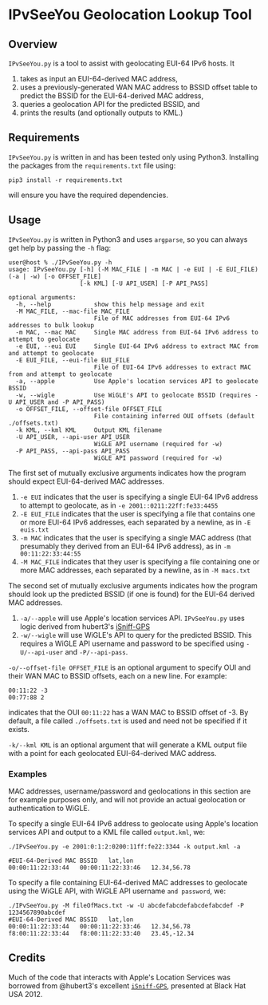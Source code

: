 # IPvSeeYou Geolocation Lookup Tool

## Overview

`IPvSeeYou.py` is a tool to assist with geolocating EUI-64 IPv6 hosts. It 

1. takes as input an EUI-64-derived MAC address, 
1. uses a previously-generated WAN MAC address to BSSID offset table to predict
   the BSSID for the EUI-64-derived MAC address, 
1. queries a geolocation API for the predicted BSSID, and 
1. prints the results (and optionally outputs to KML.)

## Requirements

`IPvSeeYou.py` is written in and has been tested only using Python3. Installing
the packages from the `requirements.txt` file using:

```
pip3 install -r requirements.txt
```

will ensure you have the required dependencies.

## Usage

`IPvSeeYou.py` is written in Python3 and uses `argparse`, so you can always get
help by passing the `-h` flag:

```
user@host % ./IPvSeeYou.py -h
usage: IPvSeeYou.py [-h] (-M MAC_FILE | -m MAC | -e EUI | -E EUI_FILE) (-a | -w) [-o OFFSET_FILE]
                    [-k KML] [-U API_USER] [-P API_PASS]

optional arguments:
  -h, --help            show this help message and exit
  -M MAC_FILE, --mac-file MAC_FILE
                        File of MAC addresses from EUI-64 IPv6 addresses to bulk lookup
  -m MAC, --mac MAC     Single MAC address from EUI-64 IPv6 address to attempt to geolocate
  -e EUI, --eui EUI     Single EUI-64 IPv6 address to extract MAC from and attempt to geolocate
  -E EUI_FILE, --eui-file EUI_FILE
                        File of EUI-64 IPv6 addresses to extract MAC from and attempt to geolocate
  -a, --apple           Use Apple's location services API to geolocate BSSID
  -w, --wigle           Use WiGLE's API to geolocate BSSID (requires -U API_USER and -P API_PASS)
  -o OFFSET_FILE, --offset-file OFFSET_FILE
                        File containing inferred OUI offsets (default ./offsets.txt)
  -k KML, --kml KML     Output KML filename
  -U API_USER, --api-user API_USER
                        WiGLE API username (required for -w)
  -P API_PASS, --api-pass API_PASS
                        WiGLE API password (required for -w)
```

The first set of mutually exclusive arguments indicates how the program should
expect EUI-64-derived MAC addresses.

1. `-e EUI` indicates that the user is specifying a single EUI-64 IPv6 address
   to attempt to geolocate, as in `-e 2001::0211:22ff:fe33:4455`
1. `-E EUI_FILE` indicates that the user is specifying a file that contains one
   or more EUI-64 IPv6 addresses, each separated by a newline, as in 
    `-E euis.txt`
1. `-m MAC` indicates that the user is specifying a single MAC address (that
   presumably they derived from an EUI-64 IPv6 address), as in `-m
00:11:22:33:44:55`
1. `-M MAC_FILE` indicates that they user is specifying a file containing one or
   more MAC addresses, each separated by a newline, as in `-M macs.txt`

The second set of mutually exclusive arguments indicates how the program should
look up the predicted BSSID (if one is found) for the EUI-64 derived MAC
addresses.

1. `-a/--apple` will use Apple's location services API. `IPvSeeYou.py` uses
   logic derived from hubert3's [iSniff-GPS](https://github.com/hubert3/iSniff-GPS)
1. `-w/--wigle` will use WiGLE's API to query for the predicted BSSID. This
   requires a WiGLE API username and password to be specified using
`-U/--api-user` and `-P/--api-pass`.

`-o/--offset-file OFFSET_FILE` is an optional argument to specify OUI and their WAN MAC to
BSSID offsets, each on a new line. For example:

```
00:11:22 -3
00:77:88 2
```

indicates that the OUI `00:11:22` has a WAN MAC to BSSID offset of -3. By
default, a file called `./offsets.txt` is used and need not be specified if it
exists.

`-k/--kml KML` is an optional argument that will generate a KML output file with
a point for each geolocated EUI-64-derived MAC address. 

### Examples

MAC addresses, username/password and geolocations in this section are for
example purposes only, and will not provide an actual geolocation or
authentication to WiGLE.

To specify a single EUI-64 IPv6 address to geolocate using Apple's location
services API and output to a KML file called `output.kml`, we:

```
./IPvSeeYou.py -e 2001:0:1:2:0200:11ff:fe22:3344 -k output.kml -a

#EUI-64-Derived MAC	BSSID	lat,lon
00:00:11:22:33:44	00:00:11:22:33:46	12.34,56.78 
```

To specify a file containing EUI-64-derived MAC addresses to geolocate using the
WiGLE API, with WiGLE API username `` and password ``, we:

```
./IPvSeeYou.py -M fileOfMacs.txt -w -U abcdefabcdefabcdefabcdef -P 1234567890abcdef
#EUI-64-Derived MAC	BSSID	lat,lon
00:00:11:22:33:44	00:00:11:22:33:46	12.34,56.78 
f8:00:11:22:33:44	f8:00:11:22:33:40	23.45,-12.34
```

## Credits

Much of the code that interacts with Apple's Location Services was borrowed from
@hubert3's excellent [`iSniff-GPS`](https://github.com/hubert3/iSniff-GPS),
presented at Black Hat USA 2012.

